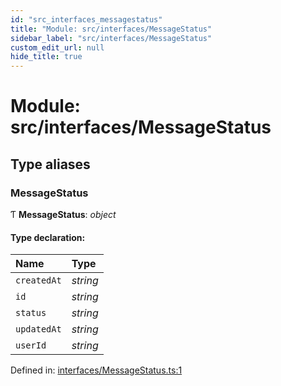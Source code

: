 ```yaml
---
id: "src_interfaces_messagestatus"
title: "Module: src/interfaces/MessageStatus"
sidebar_label: "src/interfaces/MessageStatus"
custom_edit_url: null
hide_title: true
---
```


# Module: src/interfaces/MessageStatus

## Type aliases

### MessageStatus

Ƭ **MessageStatus**: *object*

#### Type declaration:

Name | Type |
:------ | :------ |
`createdAt` | *string* |
`id` | *string* |
`status` | *string* |
`updatedAt` | *string* |
`userId` | *string* |

Defined in: [interfaces/MessageStatus.ts:1](https://github.com/xr3ngine/xr3ngine/blob/65dfcf39a/packages/common/src/interfaces/MessageStatus.ts#L1)
